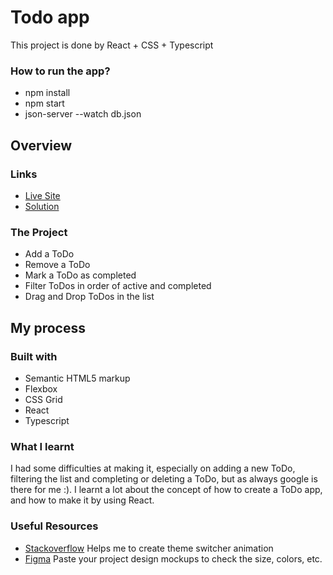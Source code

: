 # Todo app

This project is done by React + CSS + Typescript

### How to run the app?
- npm install
- npm start
- json-server --watch db.json 


## Overview

### Links
- [Live Site](https://todo-app-kappa-tawny.vercel.app/)
- [Solution](https://github.com/Elio1995/todo-app)

### The Project
- Add a ToDo
- Remove a ToDo
- Mark a ToDo as completed
- Filter ToDos in order of active and completed 
- Drag and Drop ToDos in the list

## My process

### Built with
- Semantic HTML5 markup
- Flexbox
- CSS Grid
- React
- Typescript

### What I learnt
I had some difficulties at making it, especially on adding a new ToDo, filtering the list and completing or deleting a ToDo, but as always google is there for me :). I learnt a lot about the concept of how to create a ToDo app, and how to make it by using React.

### Useful Resources
- [Stackoverflow](https://stackoverflow.com/) Helps me to create theme switcher animation
- [Figma](https://www.figma.com/) Paste your project design mockups to check the size, colors, etc.
